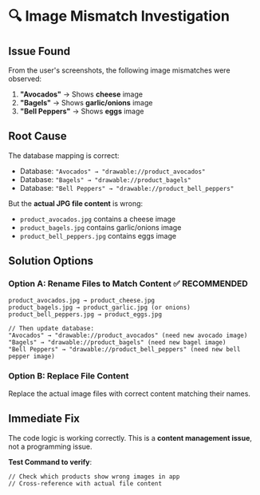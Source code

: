 # 🔍 **Image Mismatch Investigation**

## **Issue Found**

From the user's screenshots, the following image mismatches were observed:

1. **"Avocados"** → Shows **cheese** image
2. **"Bagels"** → Shows **garlic/onions** image
3. **"Bell Peppers"** → Shows **eggs** image

## **Root Cause**

The database mapping is correct:

- Database: `"Avocados" → "drawable://product_avocados"`
- Database: `"Bagels" → "drawable://product_bagels"`
- Database: `"Bell Peppers" → "drawable://product_bell_peppers"`

But the **actual JPG file content** is wrong:

- `product_avocados.jpg` contains a cheese image
- `product_bagels.jpg` contains garlic/onions image
- `product_bell_peppers.jpg` contains eggs image

## **Solution Options**

### **Option A: Rename Files to Match Content** ✅ RECOMMENDED

```
product_avocados.jpg → product_cheese.jpg
product_bagels.jpg → product_garlic.jpg (or onions)
product_bell_peppers.jpg → product_eggs.jpg

// Then update database:
"Avocados" → "drawable://product_avocados" (need new avocado image)
"Bagels" → "drawable://product_bagels" (need new bagel image)
"Bell Peppers" → "drawable://product_bell_peppers" (need new bell pepper image)
```

### **Option B: Replace File Content**

Replace the actual image files with correct content matching their names.

## **Immediate Fix**

The code logic is working correctly. This is a **content management issue**, not a programming issue.

**Test Command to verify**:

```
// Check which products show wrong images in app
// Cross-reference with actual file content
```

